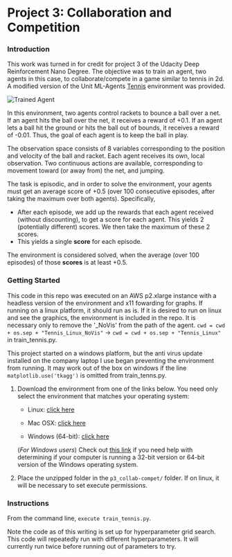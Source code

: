 [//]: # (Image References)

[image1]: https://user-images.githubusercontent.com/10624937/42135623-e770e354-7d12-11e8-998d-29fc74429ca2.gif "Trained Agent"
[image2]: https://user-images.githubusercontent.com/10624937/42135622-e55fb586-7d12-11e8-8a54-3c31da15a90a.gif "Soccer"


# Project 3: Collaboration and Competition

### Introduction

This work was turned in for credit for project 3 of the Udacity Deep Reinforcement Nano Degree.  The objective was to train an agent, two agents in this case, to collaborate/compete in a game similar to tennis in 2d. A modified version of the Unit ML-Agents [Tennis](https://github.com/Unity-Technologies/ml-agents/blob/master/docs/Learning-Environment-Examples.md#tennis) environment was provided.  

![Trained Agent][image1]

In this environment, two agents control rackets to bounce a ball over a net. If an agent hits the ball over the net, it receives a reward of +0.1.  If an agent lets a ball hit the ground or hits the ball out of bounds, it receives a reward of -0.01.  Thus, the goal of each agent is to keep the ball in play.

The observation space consists of 8 variables corresponding to the position and velocity of the ball and racket. Each agent receives its own, local observation.  Two continuous actions are available, corresponding to movement toward (or away from) the net, and jumping. 

The task is episodic, and in order to solve the environment, your agents must get an average score of +0.5 (over 100 consecutive episodes, after taking the maximum over both agents). Specifically,

- After each episode, we add up the rewards that each agent received (without discounting), to get a score for each agent. This yields 2 (potentially different) scores. We then take the maximum of these 2 scores.
- This yields a single **score** for each episode.

The environment is considered solved, when the average (over 100 episodes) of those **scores** is at least +0.5.

### Getting Started

This code in this repo was executed on an AWS p2.xlarge instance with a headless version of the environment and x11 fowarding for graphs.  If running on a linux platform, it should run as is.  If it is desired to run on linux and see the graphics, the environment is included in the repo.  It is necessary only to remove the '_NoVis' from the path of the agent. `cwd = cwd + os.sep + "Tennis_Linux_NoVis"` -> `cwd = cwd + os.sep + "Tennis_Linux"` in train_tennis.py.

This project started on a windows platform, but the anti virus update installed on the company laptop I use began preventing the environment from running.  It may work out of the box on windows if the line `matplotlib.use('tkagg')` is omitted from train_tenns.py.


1. Download the environment from one of the links below.  You need only select the environment that matches your operating system:
    - Linux: [click here](https://s3-us-west-1.amazonaws.com/udacity-drlnd/P3/Tennis/Tennis_Linux.zip)
    - Mac OSX: [click here](https://s3-us-west-1.amazonaws.com/udacity-drlnd/P3/Tennis/Tennis.app.zip)

    - Windows (64-bit): [click here](https://s3-us-west-1.amazonaws.com/udacity-drlnd/P3/Tennis/Tennis_Windows_x86_64.zip)
    
    (_For Windows users_) Check out [this link](https://support.microsoft.com/en-us/help/827218/how-to-determine-whether-a-computer-is-running-a-32-bit-version-or-64) if you need help with determining if your computer is running a 32-bit version or 64-bit version of the Windows operating system.

2. Place the unzipped folder in the `p3_collab-compet/` folder.  If on linux, it will be necessary to set execute permissions.

### Instructions

From the command line, `execute train_tennis.py`. 

Note the code as of this writing is set up for hyperparameter grid search.  This code will repeatedly run with different hyperparameters.  It will currently run twice before running out of parameters to try. 
